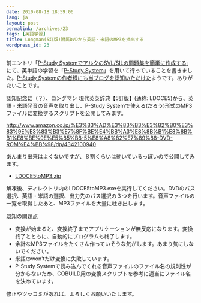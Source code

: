 ```yaml
---
date: 2010-08-18 18:59:06
lang: ja
layout: post
permalink: /archives/23
tags: [英語学習]
title: Longman(5訂版)附属DVDから英語・米語のMP3を抽出する
wordpress_id: 23
---
```

前エントリ「<a href="http://blog.wktk.co.jp/archives/15">P-Study SystemでアルクのSVL/SILの問題集を簡単に作成する</a>」にて、英単語の学習を「<a href="http://www.takke.jp/">P-Study System</a>」を用いて行っていることを書きました。<a href="http://twitter.com/takke/status/21500818692">P-Study Systemの作者様にも当ブログを認知いただけた</a>ようです。ありがたいことです。

認知記念に（？）、ロングマン 現代英英辞典【5訂版】(通称: LDOCE5)から、英語・米語発音の音声を取り出し、P-Study Systemで使える(だろう)形式のMP3ファイルに変換するスクリプトを公開してみます。

http://www.amazon.co.jp/%E3%83%AD%E3%83%B3%E3%82%B0%E3%83%9E%E3%83%B3%E7%8F%BE%E4%BB%A3%E8%8B%B1%E8%8B%B1%E8%BE%9E%E5%85%B8-5%E8%A8%82%E7%89%88-DVD-ROM%E4%BB%98/dp/4342100940

あんまり出来はよくないですが、８割くらいは動いているっぽいので公開してみます。
<ul>
	<li><a href="http://tasuku.suenaga.name/pub/english/LDOCE5toMP3.zip">LDOCE5toMP3.zip</a></li>
</ul>
解凍後、ディレクトリ内のLDOCE5toMP3.exeを実行してください。DVDのパス選択、英語・米語の選択、出力先のパス選択の３つを行います。音声ファイルの一覧を取得したあと、MP3ファイルを大量に吐き出します。

既知の問題点
<ul>
	<li>変換が始まると、変換終了までアプリケーションが無反応になります。変換終了とともに、自動的にプログラムも終了します。</li>
	<li>余計なMP3ファイルをたくさん作っていそうな気がします。あまり気にしないでください。</li>
	<li>米語のwon'tだけ変換に失敗しています。</li>
	<li>P-Study Systemで読み込んでくれる音声ファイルのファイル名の規則性が分からないため、COBUILD用の変換スクリプトを参考に適当にファイル名を決めています。</li>
</ul>
修正やツッコミがあれば、よろしくお願いいたします。
